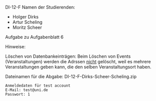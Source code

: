 DI-12-F
Namen der Studierenden:
- Holger Dirks
- Artur Scheling
- Moritz Scheer

Aufgabe zu Aufgabenblatt 6

Hinweise:
        
Löschen von Datenbankeinträgen:
Beim Löschen von Events (Veranstaltungen)
werden die Adrssen <ins>nicht</ins> gelöscht, 
weil es mehrere Veranstaltungen geben kann,
die den selben Veranstaltungsort haben.



Dateinamen für die Abgabe:
DI-12-F-Dirks-Scheer-Scheling.zip

    Anmeldedaten für test account  
    E-Mail: test@uni.de  
    Passwort: 1